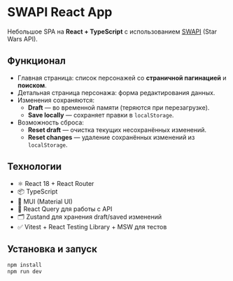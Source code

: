 # SWAPI React App

Небольшое SPA на **React + TypeScript** с использованием [SWAPI](https://swapi.py4e.com/) (Star Wars API).

## Функционал
- Главная страница: список персонажей со **страничной пагинацией** и **поиском**.
- Детальная страница персонажа: форма редактирования данных.
- Изменения сохраняются:
    - **Draft** — во временной памяти (теряются при перезагрузке).
    - **Save locally** — сохраняет правки в `localStorage`.
- Возможность сброса:
    - **Reset draft** — очистка текущих несохранённых изменений.
    - **Reset changes** — удаление сохранённых изменений из `localStorage`.

## Технологии
- ⚛️ React 18 + React Router
- 📦 TypeScript
- 🎨 MUI (Material UI)
- 🔄 React Query для работы с API
- 🗂 Zustand для хранения draft/saved изменений
- ✅ Vitest + React Testing Library + MSW для тестов

## Установка и запуск
```bash
npm install
npm run dev
